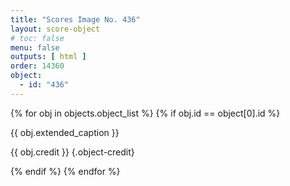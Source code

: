 ```yaml
---
title: "Scores Image No. 436"
layout: score-object
# toc: false
menu: false
outputs: [ html ]
order: 14360
object:
  - id: "436"
---
```


{% for obj in objects.object_list %}
{% if obj.id == object[0].id %}

{{ obj.extended_caption }}

{{ obj.credit }} {.object-credit}

{% endif %}
{% endfor %}
